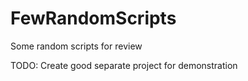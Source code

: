 # FewRandomScripts
Some random scripts for review

TODO: Create good separate project for demonstration
